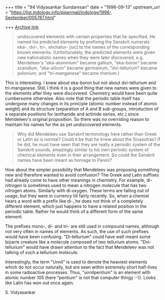 +++
title = "94 Vidyasankar Sundaresan"
date = "1996-09-13"
upstream_url = "https://list.indology.info/pipermail/indology/1996-September/005787.html"

+++
[Archive link](https://list.indology.info/pipermail/indology/1996-September/005787.html)


> undiscovered elements with certain properties that he specified.  He 
> named his predicted elements by prefixing the Sanskrit numerals eka-, 
> dvi-, tri-, shchatur- [sic] to the names of the corresponding known 
> elements.  (Unfortunately, the predicted elements were given new 
> nationalistic names when they were later discovered, e.g. Mendeleev's 
> "eka-aluminium" became gallium, "eka-boron" became scandium, 
> "eka-silicon" became germanium, "dvi-tellurium" became polonium, and 
> "tri-manganese" became rhenium.)

This is interesting. I knew about eka-boron but not about dvi-tellurium
and tri-manganese. Still, I think it is a good thing that new names were
given to the elements after they were discovered. Chemistry would have
been quite cumbersome otherwise. Also note that the periodic table itself
has undergone many changes in its principle (atomic number instead of 
atomic weight) and its structure (separation of A and B sub-groups,
introduction of a separate positions for lanthanide and actinide series,
etc.) since Mendeleev's original proposition. So there was no overriding
reason to maintain his names for the as yet undiscovered elements. 

> 
> Why did Mendeleev use Sanskrit terminology here rather than Greek or
> Latin as is normal?  Could it be that he knew about the Sivasutras?
> If he did, he must have seen that they are really a periodic system of
> the Sanskrit sounds, amazingly similar to his own periodic system of
> chemical elements even in their arrangement. So could the Sanskrit
> names have been meant as homage to Panini?
> 

How about the simpler possibility that Mendeleev was proposing something
new and therefore wanted to avoid confusion? The Greek and Latin suffixes
had already come to have other meanings in chemistry. For example,
di-nitrogen is sometimes used to mean a nitrogen molecule that has two
nitrogen atoms. Similarly with di-oxygen. These terms are falling out of
usage, but they were in currency till fairly recently. So, when a chemist
hears a word with a prefix like di-, he does not think of a completely
different element, which just happens to have a related position in the
periodic table. Rather he would think of a different form of the same
element. 

The prefixes mono-, di- and tri- are still used in compound names,
although not very often in names of elements. As such, the use of such
prefixes would have been confusing. "Di-tellurium" could have well meant
some bizarre creature like a molecule composed of two tellurium atoms.
"Dvi-tellurium" would have drawn attention to the fact that Mendeleev was
not talking of such a tellurium molecule. 

Interestingly, the term "Unnil" is used to denote the heaviest elements
which do not occur naturally, but are seen within extremely short
half-lives in some radioactive processes. Thus, "unnilpentium" is
an element with atomic number 105 (here "pentium" is not that computer
thingy :-)). Looks like Latin has won out once again. 

S. Vidyasankar





